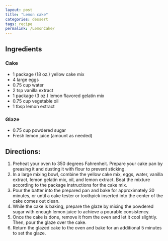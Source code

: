 ```yaml
---
layout: post
title: "Lemon cake"
categories: dessert
tags: recipe
permalink: /LemonCake/
---
```


## Ingredients

### Cake

- 1 package (18 oz.) yellow cake mix
- 4 large eggs
- 0.75 cup water
- 2 tsp vanilla extract
- 1 package (3 oz.) lemon flavored gelatin mix
- 0.75 cup vegetable oil
- 1 tbsp lemon extract

### Glaze

- 0.75 cup powdered sugar
- Fresh lemon juice (amount as needed)

## Directions:

1. Preheat your oven to 350 degrees Fahrenheit. Prepare your cake pan by
   greasing it and dusting it with flour to prevent sticking.
2. In a large mixing bowl, combine the yellow cake mix, eggs, water, vanilla
   extract, lemon gelatin mix, oil, and lemon extract. Beat the mixture
   according to the package instructions for the cake mix.
3. Pour the batter into the prepared pan and bake for approximately 30 minutes,
   or until a cake tester or toothpick inserted into the center of the cake
   comes out clean.
4. While the cake is baking, prepare the glaze by mixing the powdered sugar with
   enough lemon juice to achieve a pourable consistency.
5. Once the cake is done, remove it from the oven and let it cool slightly.
   Then, pour the glaze over the cake.
6. Return the glazed cake to the oven and bake for an additional 5 minutes to
   set the glaze.
